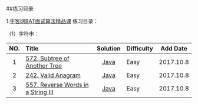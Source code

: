 ##练习目录

1.[牛客网BAT面试算法精品课](https://www.nowcoder.com/study/vod/1)
练习目录：

（1）字符串：

| NO.   | Title           | Solution  | Difficulty | Add Date |
| :------: |:----------------| :-----------: | -----------  | -------------- |
|1| [572. Subtree of Another Tree](https://leetcode.com/problems/subtree-of-another-tree/description/) | [Java](https://github.com/zhangdongxun/algorithm-practice/tree/master/src/leetcode/t572_Subtree_of_Another_Tree) | Easy|2017.10.8|
|2| [242. Valid Anagram](https://leetcode.com/problems/valid-anagram/description/) | [Java](https://github.com/zhangdongxun/algorithm-practice/tree/master/src/leetcode/t242_Valid_Anagram) | Easy|2017.10.8|
|3| [557. Reverse Words in a String III](https://leetcode.com/problems/reverse-words-in-a-string-iii/description/) | [Java](https://github.com/zhangdongxun/algorithm-practice/tree/master/src/leetcode/t557_Reverse_Words_in_a_StringIII) | Easy|2017.10.8|
